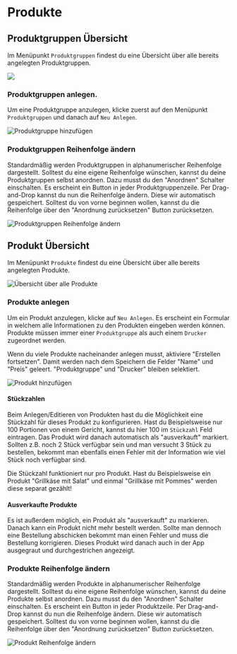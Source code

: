 # Produkte

## Produktgruppen Übersicht

Im Menüpunkt `Produktgruppen` findest du eine Übersicht über alle bereits angelegten Produktgruppen.

![](sc_product_groups.png)

### Produktgruppen anlegen.

Um eine Produktgruppe anzulegen, klicke zuerst auf den Menüpunkt `Produktgruppen` und danach auf `Neu Anlegen`.

![Produktgruppe hinzufügen](sc_product_group_add.png)

### Produktgruppen Reihenfolge ändern

Standardmäßig werden Produktgruppen in alphanumerischer Reihenfolge dargestellt. Solltest du eine eigene Reihenfolge wünschen,
kannst du deine Produktgruppen selbst anordnen. Dazu musst du den "Anordnen" Schalter einschalten. Es erscheint ein Button in jeder Produktgruppenzeile.
Per Drag-and-Drop kannst du nun die Reihenfolge ändern. Diese wir automatisch gespeichert.
Solltest du von vorne beginnen wollen, kannst du die Reihenfolge über den "Anordnung zurücksetzen" Button zurücksetzen.

![Produktgruppen Reihenfolge ändern](sc_product_group_order.png)


## Produkt Übersicht

Im Menüpunkt `Produkte` findest du eine Übersicht über alle bereits angelegten Produkte.

![Übersicht über alle Produkte](sc_product.png)

### Produkte anlegen

Um ein Produkt anzulegen, klicke auf `Neu Anlegen`. Es erscheint ein Formular in welchem alle Informationen zu den 
Produkten eingeben werden können. Produkte müssen immer einer `Produktgruppe` als auch einem `Drucker` zugeordnet werden.

<tip>
Wenn du viele Produkte nacheinander anlegen musst, aktiviere "Erstellen fortsetzen". Damit werden nach dem Speichern die 
Felder "Name" und "Preis" geleert. "Produktgruppe" und "Drucker" bleiben selektiert.
</tip>

![Produkt hinzufügen](sc_product_add.png)

#### Stückzahlen
Beim Anlegen/Editieren von Produkten hast du die Möglichkeit eine Stückzahl für dieses Produkt zu konfigurieren.
Hast du Beispielsweise nur 100 Portionen von einem Gericht, kannst du hier 100 im `Stückzahl` Feld eintragen. 
Das Produkt wird danach automatisch als "ausverkauft" markiert. Sollten z.B. noch 2 Stück verfügbar sein und man versucht 
3 Stück zu bestellen, bekommt man ebenfalls einen Fehler mit der Information wie viel Stück noch verfügbar sind.

<warning>
Die Stückzahl funktioniert nur pro Produkt. Hast du Beispielsweise ein Produkt "Grillkäse mit Salat" und einmal 
"Grillkäse mit Pommes" werden diese separat gezählt! 
</warning>

#### Ausverkaufte Produkte

Es ist außerdem möglich, ein Produkt als "ausverkauft" zu markieren. Danach kann ein Produkt nicht mehr bestellt werden. 
Sollte man dennoch eine Bestellung abschicken bekommt man einen Fehler und muss die Bestellung korrigieren. Dieses Produkt wird
danach auch in der App ausgegraut und durchgestrichen angezeigt.

### Produkte Reihenfolge ändern

Standardmäßig werden Produkte in alphanumerischer Reihenfolge dargestellt. Solltest du eine eigene Reihenfolge wünschen,
kannst du deine Produkte selbst anordnen. Dazu musst du den "Anordnen" Schalter einschalten. Es erscheint ein Button in jeder Produktzeile. 
Per Drag-and-Drop kannst du nun die Reihenfolge ändern. Diese wir automatisch gespeichert. 
Solltest du von vorne beginnen wollen, kannst du die Reihenfolge über den "Anordnung zurücksetzen" Button zurücksetzen.

![Produkt Reihenfolge ändern](sc_product_order.png)



